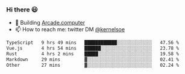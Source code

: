 ### Hi there 😃

- 🔨 Building [Arcade.computer](https://arcade.computer)
- 📫 How to reach me: twitter DM [@kernelsoe](https://twitter.com/kernelsoe)

<!--START_SECTION:waka-->

```txt
TypeScript   9 hrs 49 mins   ████████████░░░░░░░░░░░░░   47.56 %
Vue.js       4 hrs 54 mins   ██████░░░░░░░░░░░░░░░░░░░   23.78 %
Rust         4 hrs 2 mins    █████░░░░░░░░░░░░░░░░░░░░   19.58 %
Markdown     29 mins         ▓░░░░░░░░░░░░░░░░░░░░░░░░   02.41 %
Other        27 mins         ▓░░░░░░░░░░░░░░░░░░░░░░░░   02.24 %
```

<!--END_SECTION:waka-->
